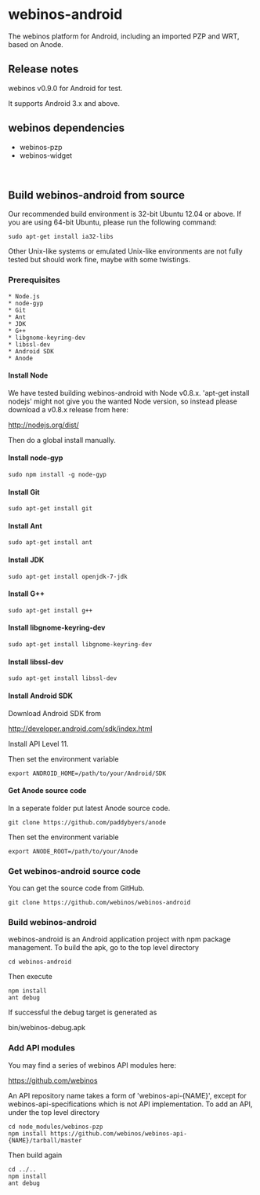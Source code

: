 # webinos-android

The webinos platform for Android, including an imported PZP and WRT, based on Anode.


## Release notes

webinos v0.9.0 for Android for test.

It supports Android 3.x and above.


## webinos dependencies

* webinos-pzp
* webinos-widget

<br>

## Build webinos-android from source

Our recommended build environment is 32-bit Ubuntu 12.04 or above. If you are using 64-bit Ubuntu, please run the following command:

    sudo apt-get install ia32-libs

Other Unix-like systems or emulated Unix-like environments are not fully tested but should work fine, maybe with some twistings. 


### Prerequisites

    * Node.js
    * node-gyp
    * Git
    * Ant
    * JDK
    * G++
    * libgnome-keyring-dev
    * libssl-dev
    * Android SDK
    * Anode


#### Install Node

We have tested building webinos-android with Node v0.8.x. 'apt-get install nodejs' might not give you the wanted Node version, so instead please download a v0.8.x release from here:

http://nodejs.org/dist/

Then do a global install manually.


#### Install node-gyp

    sudo npm install -g node-gyp


#### Install Git

    sudo apt-get install git


#### Install Ant

    sudo apt-get install ant


#### Install JDK

    sudo apt-get install openjdk-7-jdk


#### Install G++

    sudo apt-get install g++


#### Install libgnome-keyring-dev

    sudo apt-get install libgnome-keyring-dev


#### Install libssl-dev

    sudo apt-get install libssl-dev


#### Install Android SDK

Download Android SDK from 

http://developer.android.com/sdk/index.html

Install API Level 11.

Then set the environment variable

    export ANDROID_HOME=/path/to/your/Android/SDK


#### Get Anode source code

In a seperate folder put latest Anode source code.

    git clone https://github.com/paddybyers/anode

Then set the environment variable

    export ANODE_ROOT=/path/to/your/Anode


### Get webinos-android source code

You can get the source code from GitHub.

    git clone https://github.com/webinos/webinos-android


### Build webinos-android

webinos-android is an Android application project with npm package management. To build the apk, go to the top level directory

    cd webinos-android
    
Then execute

    npm install
    ant debug

If successful the debug target is generated as

bin/webinos-debug.apk


### Add API modules

You may find a series of webinos API modules here:

https://github.com/webinos

An API repository name takes a form of 'webinos-api-{NAME}', except for webinos-api-specifications which is not API implementation. To add an API, under the top level directory

    cd node_modules/webinos-pzp
    npm install https://github.com/webinos/webinos-api-{NAME}/tarball/master

Then build again

    cd ../..
    npm install
    ant debug


